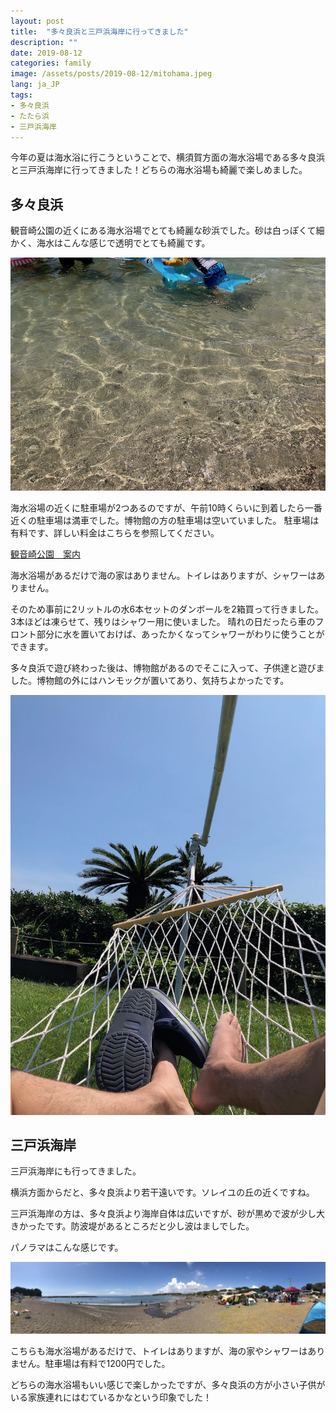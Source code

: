 ```yaml
---
layout: post
title:  "多々良浜と三戸浜海岸に行ってきました"
description: ""
date: 2019-08-12
categories: family
image: /assets/posts/2019-08-12/mitohama.jpeg
lang: ja_JP
tags:
- 多々良浜
- たたら浜
- 三戸浜海岸
---
```


今年の夏は海水浴に行こうということで、横須賀方面の海水浴場である多々良浜と三戸浜海岸に行ってきました！どちらの海水浴場も綺麗で楽しめました。

## 多々良浜

観音崎公園の近くにある海水浴場でとても綺麗な砂浜でした。砂は白っぽくて細かく、海水はこんな感じで透明でとても綺麗です。

![多々良浜](/assets/posts/2019-08-12/tatarahama.png "多々良浜")

海水浴場の近くに駐車場が2つあるのですが、午前10時くらいに到着したら一番近くの駐車場は満車でした。博物館の方の駐車場は空いていました。
駐車場は有料です、詳しい料金はこちらを参照してください。

[観音崎公園　案内](http://www.kanagawaparks.com/kannon/guide/)

海水浴場があるだけで海の家はありません。トイレはありますが、シャワーはありません。

そのため事前に2リットルの水6本セットのダンボールを2箱買って行きました。3本ほどは凍らせて、残りはシャワー用に使いました。
晴れの日だったら車のフロント部分に水を置いておけば、あったかくなってシャワーがわりに使うことができます。

多々良浜で遊び終わった後は、博物館があるのでそこに入って、子供達と遊びました。博物館の外にはハンモックが置いてあり、気持ちよかったです。

![多々良浜のハンモック](/assets/posts/2019-08-12/tatarahama2.jpeg "多々良浜のハンモック")


## 三戸浜海岸

三戸浜海岸にも行ってきました。

横浜方面からだと、多々良浜より若干遠いです。ソレイユの丘の近くですね。

三戸浜海岸の方は、多々良浜より海岸自体は広いですが、砂が黒めで波が少し大きかったです。防波堤があるところだと少し波はましでした。

パノラマはこんな感じです。

![三戸浜海岸のパノラマ](/assets/posts/2019-08-12/mitohama.jpeg "三戸浜海岸のパノラマ")

こちらも海水浴場があるだけで、トイレはありますが、海の家やシャワーはありません。駐車場は有料で1200円でした。

どちらの海水浴場もいい感じで楽しかったですが、多々良浜の方が小さい子供がいる家族連れにはむているかなという印象でした！